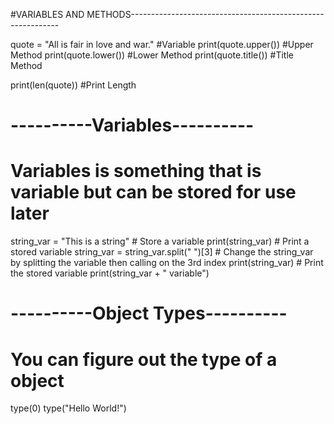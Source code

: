 #VARIABLES AND METHODS------------------------------------------------------------

quote = "All is fair in love and war." #Variable
print(quote.upper()) #Upper Method
print(quote.lower()) #Lower Method
print(quote.title()) #Title Method

print(len(quote)) #Print Length

# ----------Variables----------
# Variables is something that is variable but can be stored for use later
string_var = "This is a string"  # Store a variable
print(string_var)  # Print a stored variable
string_var = string_var.split(" ")[3]  # Change the string_var by splitting the variable then calling on the 3rd index
print(string_var)  # Print the stored variable
print(string_var + " variable")


# ----------Object Types----------
# You can figure out the type of a object
type(0)
type("Hello World!") 